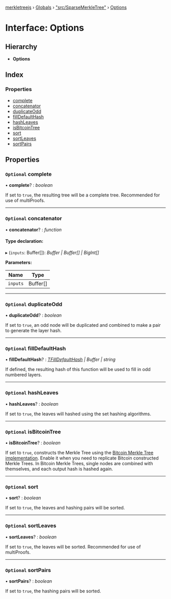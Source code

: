 [merkletreejs](../README.md) › [Globals](../globals.md) › ["src/SparseMerkleTree"](../modules/_src_sparsemerkletree_.md) › [Options](_src_sparsemerkletree_.options.md)

# Interface: Options

## Hierarchy

* **Options**

## Index

### Properties

* [complete](_src_sparsemerkletree_.options.md#optional-complete)
* [concatenator](_src_sparsemerkletree_.options.md#optional-concatenator)
* [duplicateOdd](_src_sparsemerkletree_.options.md#optional-duplicateodd)
* [fillDefaultHash](_src_sparsemerkletree_.options.md#optional-filldefaulthash)
* [hashLeaves](_src_sparsemerkletree_.options.md#optional-hashleaves)
* [isBitcoinTree](_src_sparsemerkletree_.options.md#optional-isbitcointree)
* [sort](_src_sparsemerkletree_.options.md#optional-sort)
* [sortLeaves](_src_sparsemerkletree_.options.md#optional-sortleaves)
* [sortPairs](_src_sparsemerkletree_.options.md#optional-sortpairs)

## Properties

### `Optional` complete

• **complete**? : *boolean*

If set to `true`, the resulting tree will be a complete tree. Recommended for use of multiProofs.

___

### `Optional` concatenator

• **concatenator**? : *function*

#### Type declaration:

▸ (`inputs`: Buffer[]): *Buffer | Buffer[] | BigInt[]*

**Parameters:**

Name | Type |
------ | ------ |
`inputs` | Buffer[] |

___

### `Optional` duplicateOdd

• **duplicateOdd**? : *boolean*

If set to `true`, an odd node will be duplicated and combined to make a pair to generate the layer hash.

___

### `Optional` fillDefaultHash

• **fillDefaultHash**? : *[TFillDefaultHash](../modules/_src_sparsemerkletree_.md#tfilldefaulthash) | Buffer | string*

If defined, the resulting hash of this function will be used to fill in odd numbered layers.

___

### `Optional` hashLeaves

• **hashLeaves**? : *boolean*

If set to `true`, the leaves will hashed using the set hashing algorithms.

___

### `Optional` isBitcoinTree

• **isBitcoinTree**? : *boolean*

If set to `true`, constructs the Merkle Tree using the [Bitcoin Merkle Tree implementation](http://www.righto.com/2014/02/bitcoin-mining-hard-way-algorithms.html). Enable it when you need to replicate Bitcoin constructed Merkle Trees. In Bitcoin Merkle Trees, single nodes are combined with themselves, and each output hash is hashed again.

___

### `Optional` sort

• **sort**? : *boolean*

If set to `true`, the leaves and hashing pairs will be sorted.

___

### `Optional` sortLeaves

• **sortLeaves**? : *boolean*

If set to `true`, the leaves will be sorted. Recommended for use of multiProofs.

___

### `Optional` sortPairs

• **sortPairs**? : *boolean*

If set to `true`, the hashing pairs will be sorted.
